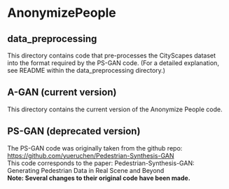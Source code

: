 # AnonymizePeople

## data_preprocessing
This directory contains code that pre-processes the CityScapes dataset into the format required by the PS-GAN code. (For a detailed explanation, see README within the data_preprocessing directory.)

## A-GAN (current version)
This directory contains the current version of the Anonymize People code.

## PS-GAN (deprecated version)
The PS-GAN code was originally taken from the github repo: https://github.com/yueruchen/Pedestrian-Synthesis-GAN  
This code corresponds to the paper: Pedestrian-Synthesis-GAN: Generating Pedestrian Data in Real Scene and Beyond  
**Note: Several changes to their original code have been made.**
